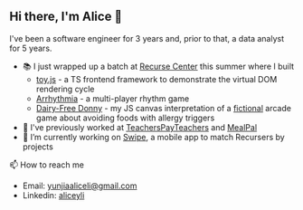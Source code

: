 ## Hi there, I'm Alice 👋

I've been a software engineer for 3 years and, prior to that, a data analyst for 5 years. 

- :books: I just wrapped up a batch at [Recurse Center](https://www.recurse.com) this summer where I built
  - [toy.js](https://github.com/aliceyli/toy-js-framework) - a TS frontend framework to demonstrate the virtual DOM rendering cycle
  - [Arrhythmia](https://cysabi.github.io/arrhythmia/) - a multi-player rhythm game
  - [Dairy-Free Donny](https://github.com/aliceyli/DairyFreeDonny) - my JS canvas interpretation of a [fictional](https://theartofpants.com/products/dairy-free-donny) arcade game about avoiding foods with allergy triggers
- :briefcase: I've previously worked at [TeachersPayTeachers](http://teacherspayteachers.com) and [MealPal](https://mealpal.com)
- 🔭 I’m currently working on [Swipe](https://github.com/shailstorm/swipe), a mobile app to match Recursers by projects


📫 How to reach me
  - Email: yunjiaaliceli@gmail.com
  - Linkedin: [aliceyli](http://linkedin.com/in/aliceyli)

<!--
**aliceyli/aliceyli** is a ✨ _special_ ✨ repository because its `README.md` (this file) appears on your GitHub profile.

Here are some ideas to get you started:

- 🔭 I’m currently working on ...
- 🌱 I’m currently learning ...
- 👯 I’m looking to collaborate on ...
- 🤔 I’m looking for help with ...
- 💬 Ask me about ...
- 📫 How to reach me: ...
- 😄 Pronouns: ...
- ⚡ Fun fact: ...
-->
